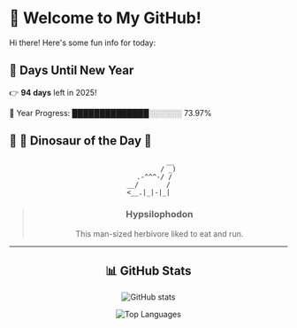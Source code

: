 # 🦖 Welcome to My GitHub!

Hi there! Here's some fun info for today:

## 📅 Days Until New Year
👉 **94 days** left in 2025!

📅 Year Progress: ██████████████░░░░░░ 73.97%

## 🌟 🦕 Dinosaur of the Day 🌟

<div align="center">

```text
           __
          / _)
   .-^^^-/ /
__/       /
<__.|_|-|_|
```

> ### **Hypsilophodon**
> This man-sized herbivore liked to eat and run.

---

## 📊 GitHub Stats
![GitHub stats](https://github-readme-stats.vercel.app/api?username=MAadinP&show_icons=true&theme=tokyonight)

![Top Languages](https://github-readme-stats.vercel.app/api/top-langs/?username=MAadinP&layout=compact&theme=tokyonight&cache_seconds=1)


</div>